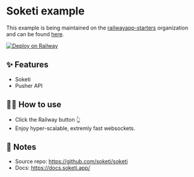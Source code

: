 # Soketi example

This example is being maintained on the [railwayapp-starters](https://github.com/railwayapp-starters) organization and can be found [here](https://github.com/railwayapp-starters/soketi).

[![Deploy on Railway](https://railway.app/button.svg)](https://railway.app/new/template/soketi)

## ✨ Features

- Soketi
- Pusher API

## 💁‍♀️ How to use

- Click the Railway button 👆
- Enjoy hyper-scalable, extremly fast websockets.

## 📝 Notes
- Source repo: https://github.com/soketi/soketi
- Docs: https://docs.soketi.app/
